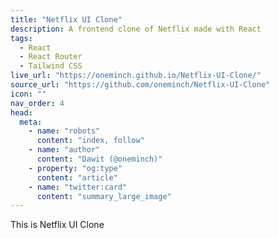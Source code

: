 ```yaml
---
title: "Netflix UI Clone"
description: A frontend clone of Netflix made with React
tags:
  - React
  - React Router
  - Tailwind CSS
live_url: "https://oneminch.github.io/Netflix-UI-Clone/"
source_url: "https://github.com/oneminch/Netflix-UI-Clone"
icon: ""
nav_order: 4
head:
  meta:
    - name: "robots"
      content: "index, follow"
    - name: "author"
      content: "Dawit (@oneminch)"
    - property: "og:type"
      content: "article"
    - name: "twitter:card"
      content: "summary_large_image"
---
```


This is Netflix UI Clone
